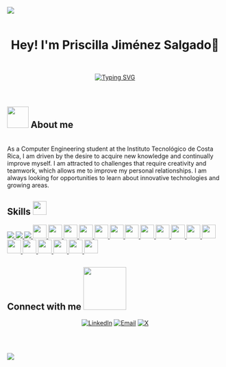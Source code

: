 <img src="https://user-images.githubusercontent.com/73097560/115834477-dbab4500-a447-11eb-908a-139a6edaec5c.gif"><br><br>

<h1 align="center">Hey! I'm Priscilla Jiménez Salgado👋</h1>

<br>

<p align="center">
  <a href="https://git.io/typing-svg">
    <img src="https://readme-typing-svg.demolab.com?font=Fira+Code&duration=4000&pause=1000&color=8182F7&background=9620FF00&center=true&width=435&lines=Welcome+to+my+GitHub;Software+Engineer;Exploring+the+Art+of+Code" alt="Typing SVG">
  </a>
</p>
<br>

<!--About me-->
## <picture><img src = "https://github.com/7oSkaaa/7oSkaaa/blob/main/Images/about_me.gif?raw=true" width = 50px></picture> About me

<br>As a Computer Engineering student at the Instituto Tecnológico de Costa Rica, I am driven by the desire to acquire new knowledge and continually improve myself. I am attracted to challenges that require creativity and teamwork, which allows me to improve my personal relationships. I am always looking for opportunities to learn about innovative technologies and growing areas.<br>

<!--Skills-->
<h2> Skills <img src = "https://media2.giphy.com/media/QssGEmpkyEOhBCb7e1/giphy.gif?cid=ecf05e47a0n3gi1bfqntqmob8g9aid1oyj2wr3ds3mg700bl&rid=giphy.gif" width = 32px> </h2>
<a href="https://github.com/tuusuario?tab=repositories&q=&type=&language=python&sort=">
    <img src="https://img.shields.io/badge/python%20-%2314354C.svg?&style=for-the-badge&logo=python&logoColor=white">
</a>
<a href="https://github.com/tuusuario?tab=repositories&q=&type=&language=java&sort=">
    <img src="https://img.shields.io/badge/Java-ED8B00?style=for-the-badge&logo=java&logoColor=white">
</a>
<a href="https://github.com/tuusuario?tab=repositories&q=&type=&language=javascript&sort=">
    <img src="https://img.shields.io/badge/javascript%20-%23323330.svg?&style=for-the-badge&logo=javascript&logoColor=%23F7DF1E">
</a>
<a href="https://github.com/tuusuario?tab=repositories&q=&type=&language=react&sort=">
    <img width="32px" src="https://raw.githubusercontent.com/rahulbanerjee26/githubAboutMeGenerator/main/icons/reactjs.svg">
</a>
<a href="https://github.com/tuusuario?tab=repositories&q=&type=&language=cpp&sort=">
    <img width="32px" src="https://raw.githubusercontent.com/rahulbanerjee26/githubAboutMeGenerator/main/icons/cpp.svg">
</a>
<a href="https://github.com/tuusuario?tab=repositories&q=&type=&language=c&sort=">
    <img width="32px" src="https://raw.githubusercontent.com/rahulbanerjee26/githubAboutMeGenerator/main/icons/c.svg">
</a>
<a href="https://github.com/tuusuario?tab=repositories&q=&type=&language=html5&sort=">
    <img width="32px" src="https://raw.githubusercontent.com/rahulbanerjee26/githubAboutMeGenerator/main/icons/html.svg">
</a>
<a href="https://github.com/tuusuario?tab=repositories&q=&type=&language=kotlin&sort=">
    <img width="32px" src="https://raw.githubusercontent.com/rahulbanerjee26/githubAboutMeGenerator/main/icons/kotlin.svg">
</a>
<a href="https://github.com/tuusuario?tab=repositories&q=&type=&language=postgresql&sort=">
    <img width="32px" src="https://raw.githubusercontent.com/rahulbanerjee26/githubAboutMeGenerator/main/icons/postgresql.svg">
</a>
<a href="https://github.com/tuusuario?tab=repositories&q=&type=&language=oracle&sort=">
    <img width="32px" src="https://raw.githubusercontent.com/rahulbanerjee26/githubAboutMeGenerator/main/icons/oracle.svg">
</a>
<a href="https://github.com/tuusuario?tab=repositories&q=&type=&language=mongodb&sort=">
    <img width="32px" src="https://raw.githubusercontent.com/rahulbanerjee26/githubAboutMeGenerator/main/icons/mongodb.svg">
</a>
<a href="https://github.com/tuusuario?tab=repositories&q=&type=&language=docker&sort=">
    <img width="32px" src="https://raw.githubusercontent.com/rahulbanerjee26/githubAboutMeGenerator/main/icons/docker.svg">
</a>
<a href="https://github.com/tuusuario?tab=repositories&q=&type=&language=postman&sort=">
    <img width="32px" src="https://raw.githubusercontent.com/rahulbanerjee26/githubAboutMeGenerator/main/icons/postman.svg">
</a>
<a href="https://github.com/tuusuario?tab=repositories&q=&type=&language=markdown&sort=">
    <img width="32px" src="https://raw.githubusercontent.com/rahulbanerjee26/githubAboutMeGenerator/main/icons/markdown.svg">
</a>
<a href="https://github.com/tuusuario?tab=repositories&q=&type=&language=bootstrap&sort=">
    <img width="32px" src="https://raw.githubusercontent.com/rahulbanerjee26/githubAboutMeGenerator/main/icons/bootstrap.svg">
</a>
<a href="https://github.com/tuusuario?tab=repositories&q=&type=&language=nodejs&sort=">
    <img width="32px" src="https://raw.githubusercontent.com/rahulbanerjee26/githubAboutMeGenerator/main/icons/nodejs.svg">
</a>
<a href="https://github.com/tuusuario?tab=repositories&q=&type=&language=github&sort=">
    <img width="32px" src="https://raw.githubusercontent.com/rahulbanerjee26/githubAboutMeGenerator/main/icons/github.svg">
</a>
<a href="https://github.com/tuusuario?tab=repositories&q=&type=&language=figma&sort=">
    <img width="32px" src="https://raw.githubusercontent.com/rahulbanerjee26/githubAboutMeGenerator/main/icons/figma.svg">
</a>
<a href="https://github.com/tuusuario?tab=repositories&q=&type=&language=canva&sort=">
    <img width="32px" src="https://raw.githubusercontent.com/rahulbanerjee26/githubAboutMeGenerator/main/icons/canva.svg">
</a>
<a href="https://github.com/tuusuario?tab=repositories&q=&type=&language=elk&sort=">
    <img width="32px" src="https://raw.githubusercontent.com/rahulbanerjee26/githubAboutMeGenerator/main/icons/elk.svg">
</a>
<a href="https://github.com/tuusuario?tab=repositories&q=&type=&language=kibana&sort=">
    <img width="32px" src="https://raw.githubusercontent.com/rahulbanerjee26/githubAboutMeGenerator/main/icons/kibana.svg">
</a>


<!--Connect with me-->
## Connect with me <img src="https://raw.githubusercontent.com/ShahriarShafin/ShahriarShafin/main/Assets/handshake.gif" width="100px">
<p align="center">
  <a href="https://www.linkedin.com/in/jimenezpriscilla/"><img src="https://img.shields.io/badge/LinkedIn-blue?style=for-the-badge&logo=linkedin&logoColor=white" alt="LinkedIn"></a>
  <a href="mailto:rodolfoide69@gmail.com"><img src="https://img.shields.io/badge/Email-red?style=for-the-badge&logo=gmail&logoColor=white" alt="Email"></a>
  <a href="https://x.com/DavidLp18335349"><img src="https://img.shields.io/badge/X-000000?style=for-the-badge" alt="X"></a>
</p>


<br><br>

<img src="https://user-images.githubusercontent.com/73097560/115834477-dbab4500-a447-11eb-908a-139a6edaec5c.gif"><br><br>
